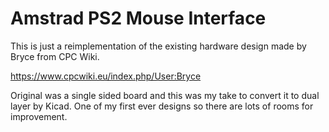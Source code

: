 # Amstrad PS2 Mouse Interface

This is just a reimplementation of the existing hardware design made by Bryce from CPC Wiki. 

https://www.cpcwiki.eu/index.php/User:Bryce

Original was a single sided board and this was my take to convert it to dual layer by Kicad. One of my first ever designs so there are lots of rooms for improvement.